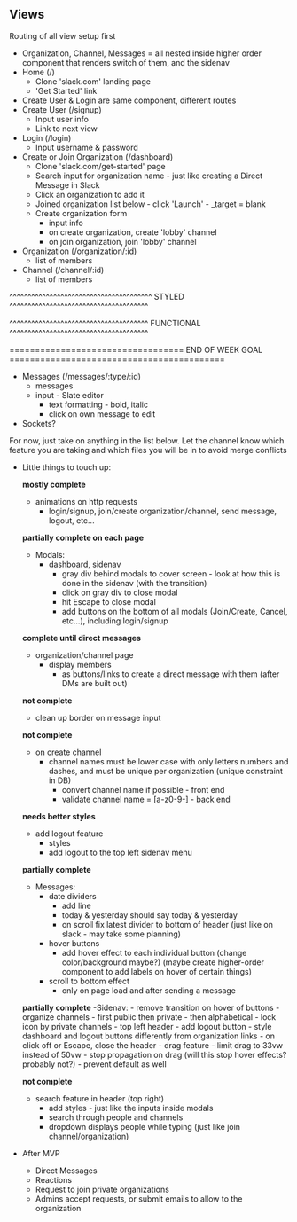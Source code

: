 ## Views

Routing of all view setup first

 - Organization, Channel, Messages = all nested inside higher order component that renders switch of them, and the sidenav
 - Home (/)
    - Clone 'slack.com' landing page
    - 'Get Started' link
 - Create User & Login are same component, different routes
 - Create User (/signup)
    - Input user info
    - Link to next view
 - Login (/login)
    - Input username & password
 - Create or Join Organization (/dashboard)
    - Clone 'slack.com/get-started' page
    - Search input for organization name - just like creating a Direct Message in Slack
    - Click an organization to add it
    - Joined organization list below - click 'Launch' - _target = blank
    - Create organization form
        - input info
        - on create organization, create 'lobby' channel
        - on join organization, join 'lobby' channel
 - Organization (/organization/:id)
    - list of members
 - Channel (/channel/:id)
    - list of members

^^^^^^^^^^^^^^^^^^^^^^^^^^^^^^^^^^^^^^^    STYLED    ^^^^^^^^^^^^^^^^^^^^^^^^^^^^^^^^^^^^^^

^^^^^^^^^^^^^^^^^^^^^^^^^^^^^^^^^^^^^^   FUNCTIONAL   ^^^^^^^^^^^^^^^^^^^^^^^^^^^^^^^^^^^^^^

==================================   END OF WEEK GOAL   ==========================================

 - Messages (/messages/:type/:id)
    - messages
    - input - Slate editor
        - text formatting - bold, italic
        - click on own message to edit
 - Sockets?

For now, just take on anything in the list below. Let the channel know which feature you are taking and which files you will be in to avoid merge conflicts

 - Little things to touch up:
    
    **mostly complete**
    - animations on http requests
        - login/signup, join/create organization/channel, send message, logout, etc...
    
    **partially complete on each page**
    - Modals:
        - dashboard, sidenav
            - gray div behind modals to cover screen - look at how this is done in the sidenav (with the transition)
            - click on gray div to close modal
            - hit Escape to close modal
            - add buttons on the bottom of all modals (Join/Create, Cancel, etc...), including login/signup
    
    **complete until direct messages**
    - organization/channel page
        - display members
            - as buttons/links to create a direct message with them (after DMs are built out)
    
    **not complete**
    - clean up border on message input
    
    **not complete**
    - on create channel
        - channel names must be lower case with only letters numbers and dashes, and must be unique per organization (unique constraint in DB)
            - convert channel name if possible - front end
            - validate channel name = [a-z0-9\-] - back end
    
    **needs better styles**
    - add logout feature
        - styles
        - add logout to the top left sidenav menu
    
    **partially complete**
    - Messages:
        - date dividers
            - add line
            - today & yesterday should say today & yesterday
            - on scroll fix latest divider to bottom of header (just like on slack - may take some planning)
        - hover buttons
            - add hover effect to each individual button (change color/background maybe?) (maybe create higher-order component to add labels on hover of certain things)
        - scroll to bottom effect
            - only on page load and after sending a message
    
    **partially complete**
    -Sidenav:
        - remove transition on hover of buttons
        - organize channels
            - first public then private
            - then alphabetical
            - lock icon by private channels
        <!-- 
        **complete**
        - change background on selected channel
            - instead of bold (bold & white will be for new messages) -->
        - top left header
            - add logout button
            - style dashboard and logout buttons differently from organization links
            - on click off or Escape, close the header
        - drag feature
            - limit drag to 33vw instead of 50vw
            - stop propagation on drag (will this stop hover effects? probably not?)
            - prevent default as well
    
    **not complete**
    - search feature in header (top right)
        - add styles - just like the inputs inside modals
        - search through people and channels
        - dropdown displays people while typing (just like join channel/organization)



 - After MVP
    - Direct Messages
    - Reactions
    - Request to join private organizations
    - Admins accept requests, or submit emails to allow to the organization

